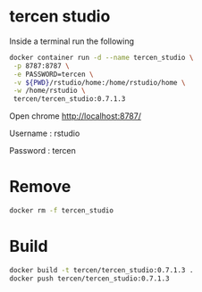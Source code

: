 # tercen studio

Inside a terminal run the following

```bash
docker container run -d --name tercen_studio \
 -p 8787:8787 \
 -e PASSWORD=tercen \
 -v ${PWD}/rstudio/home:/home/rstudio/home \
 -w /home/rstudio \
 tercen/tercen_studio:0.7.1.3
```

Open chrome [http://localhost:8787/](http://localhost:8787/)

Username : rstudio

Password : tercen
 
# Remove 

```bash
docker rm -f tercen_studio
```

# Build

```bash
docker build -t tercen/tercen_studio:0.7.1.3 .
docker push tercen/tercen_studio:0.7.1.3
```